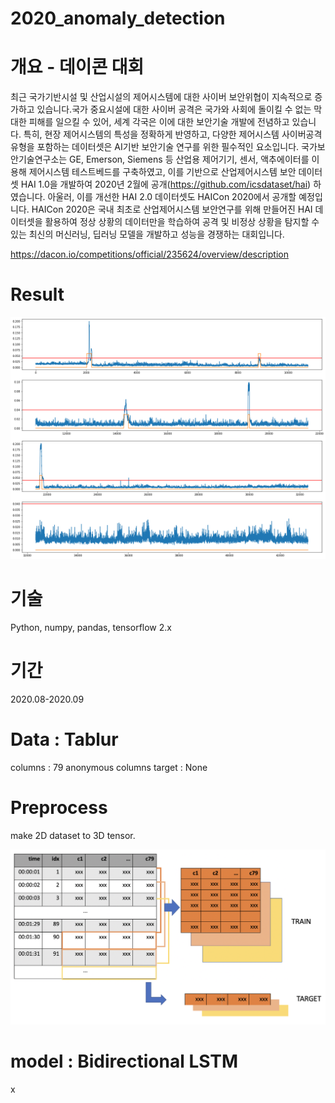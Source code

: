 # 2020_anomaly_detection

# 개요 - 데이콘 대회

최근 국가기반시설 및 산업시설의 제어시스템에 대한 사이버 보안위협이 지속적으로 증가하고 있습니다.국가 중요시설에 대한 사이버 공격은
국가와 사회에 돌이킬 수 없는 막대한 피해를 일으킬 수 있어, 세계 각국은 이에 대한 보안기술 개발에 전념하고 있습니다.
특히, 현장 제어시스템의 특성을 정확하게 반영하고, 다양한 제어시스템 사이버공격 유형을 포함하는 데이터셋은
AI기반 보안기술 연구를 위한 필수적인 요소입니다. 국가보안기술연구소는 GE, Emerson, Siemens 등 산업용 제어기기, 센서, 액추에이터를 이용해
제어시스템 테스트베드를 구축하였고, 이를 기반으로 산업제어시스템 보안 데이터셋 HAI 1.0을 개발하여 2020년 2월에 공개(https://github.com/icsdataset/hai) 하였습니다. 아울러, 이를 개선한 HAI 2.0 데이터셋도 HAICon 2020에서 공개할 예정입니다.
HAICon 2020은 국내 최초로 산업제어시스템 보안연구를 위해 만들어진 HAI 데이터셋을 활용하여 정상 상황의 데이터만을 학습하여 공격 및 비정상 상황을 탐지할 수 있는 최신의 머신러닝, 딥러닝 모델을 개발하고 성능을 경쟁하는 대회입니다.

https://dacon.io/competitions/official/235624/overview/description

# Result

<img src="./png/1.png"
     sizes="(min-width: 600px) 100px, 50vw">

# 기술

Python, numpy, pandas, tensorflow 2.x

# 기간

2020.08-2020.09

# Data : Tablur

columns : 79 anonymous columns
target : None

# Preprocess

make 2D dataset to 3D tensor.

<img src="./png/2.png"
     sizes="(min-width: 600px) 100px, 50vw">

# model : Bidirectional LSTM

x
